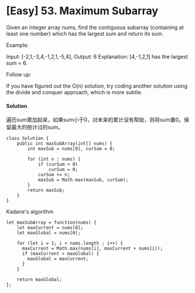 # [Easy] 53. Maximum Subarray

Given an integer array nums, find the contiguous subarray (containing at least one number) which has the largest sum and return its sum.

Example:

Input: [-2,1,-3,4,-1,2,1,-5,4],
Output: 6
Explanation: [4,-1,2,1] has the largest sum = 6.

Follow up:

If you have figured out the O(n) solution, try coding another solution using the divide and conquer approach, which is more subtle.

#### Solution

遍历sum累加起来，如果sum小于0，对未来的累计没有帮助，则将sum置0。保留最大的统计过的sum。

```
class Solution {
    public int maxSubArray(int[] nums) {
        int maxSub = nums[0], curSum = 0;
        
        for (int n : nums) {
            if (curSum < 0)
                curSum = 0;
            curSum += n;
            maxSub = Math.max(maxSub, curSum);
        }
        return maxSub;
    }
}
```

Kadane's algorithm

```
let maxSubArray = function(nums) {
    let maxCurrent = nums[0];
    let maxGlobal = nums[0];

    for (let i = 1; i < nums.length ; i++) {
      maxCurrent = Math.max(nums[i], maxCurrent + nums[i]);
      if (maxCurrent > maxGlobal) {
        maxGlobal = maxCurrent;
      }
    }

    return maxGlobal;
};
```

